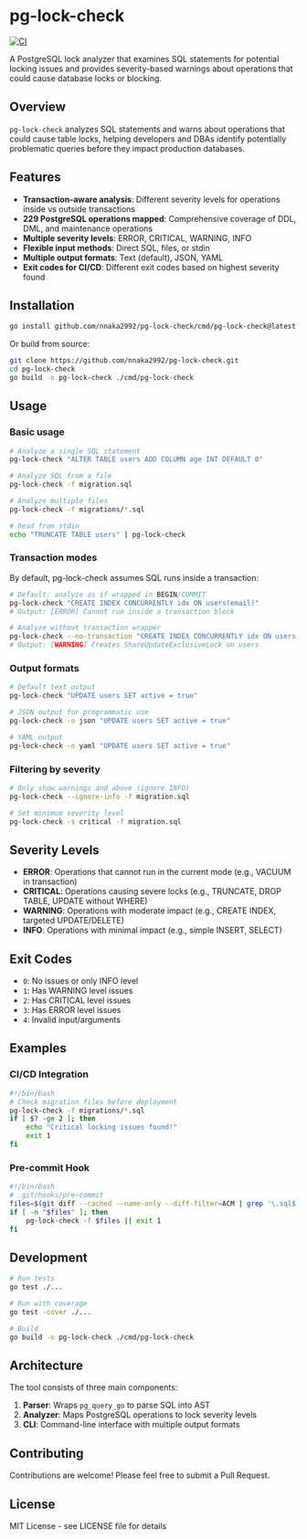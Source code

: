 # pg-lock-check

[![CI](https://github.com/nnaka2992/pg-lock-check/actions/workflows/ci.yml/badge.svg)](https://github.com/nnaka2992/pg-lock-check/actions/workflows/ci.yml)

A PostgreSQL lock analyzer that examines SQL statements for potential locking issues and provides severity-based warnings about operations that could cause database locks or blocking.

## Overview

`pg-lock-check` analyzes SQL statements and warns about operations that could cause table locks, helping developers and DBAs identify potentially problematic queries before they impact production databases.

## Features

- **Transaction-aware analysis**: Different severity levels for operations inside vs outside transactions
- **229 PostgreSQL operations mapped**: Comprehensive coverage of DDL, DML, and maintenance operations
- **Multiple severity levels**: ERROR, CRITICAL, WARNING, INFO
- **Flexible input methods**: Direct SQL, files, or stdin
- **Multiple output formats**: Text (default), JSON, YAML
- **Exit codes for CI/CD**: Different exit codes based on highest severity found

## Installation

```bash
go install github.com/nnaka2992/pg-lock-check/cmd/pg-lock-check@latest
```

Or build from source:

```bash
git clone https://github.com/nnaka2992/pg-lock-check.git
cd pg-lock-check
go build -o pg-lock-check ./cmd/pg-lock-check
```

## Usage

### Basic usage

```bash
# Analyze a single SQL statement
pg-lock-check "ALTER TABLE users ADD COLUMN age INT DEFAULT 0"

# Analyze SQL from a file
pg-lock-check -f migration.sql

# Analyze multiple files
pg-lock-check -f migrations/*.sql

# Read from stdin
echo "TRUNCATE TABLE users" | pg-lock-check
```

### Transaction modes

By default, pg-lock-check assumes SQL runs inside a transaction:

```bash
# Default: analyze as if wrapped in BEGIN/COMMIT
pg-lock-check "CREATE INDEX CONCURRENTLY idx ON users(email)"
# Output: [ERROR] Cannot run inside a transaction block

# Analyze without transaction wrapper
pg-lock-check --no-transaction "CREATE INDEX CONCURRENTLY idx ON users(email)"
# Output: [WARNING] Creates ShareUpdateExclusiveLock on users
```

### Output formats

```bash
# Default text output
pg-lock-check "UPDATE users SET active = true"

# JSON output for programmatic use
pg-lock-check -o json "UPDATE users SET active = true"

# YAML output
pg-lock-check -o yaml "UPDATE users SET active = true"
```

### Filtering by severity

```bash
# Only show warnings and above (ignore INFO)
pg-lock-check --ignore-info -f migration.sql

# Set minimum severity level
pg-lock-check -s critical -f migration.sql
```

## Severity Levels

- **ERROR**: Operations that cannot run in the current mode (e.g., VACUUM in transaction)
- **CRITICAL**: Operations causing severe locks (e.g., TRUNCATE, DROP TABLE, UPDATE without WHERE)
- **WARNING**: Operations with moderate impact (e.g., CREATE INDEX, targeted UPDATE/DELETE)
- **INFO**: Operations with minimal impact (e.g., simple INSERT, SELECT)

## Exit Codes

- `0`: No issues or only INFO level
- `1`: Has WARNING level issues
- `2`: Has CRITICAL level issues
- `3`: Has ERROR level issues
- `4`: Invalid input/arguments

## Examples

### CI/CD Integration

```bash
#!/bin/bash
# Check migration files before deployment
pg-lock-check -f migrations/*.sql
if [ $? -ge 2 ]; then
    echo "Critical locking issues found!"
    exit 1
fi
```

### Pre-commit Hook

```bash
#!/bin/bash
# .git/hooks/pre-commit
files=$(git diff --cached --name-only --diff-filter=ACM | grep '\.sql$')
if [ -n "$files" ]; then
    pg-lock-check -f $files || exit 1
fi
```

## Development

```bash
# Run tests
go test ./...

# Run with coverage
go test -cover ./...

# Build
go build -o pg-lock-check ./cmd/pg-lock-check
```

## Architecture

The tool consists of three main components:

1. **Parser**: Wraps `pg_query_go` to parse SQL into AST
2. **Analyzer**: Maps PostgreSQL operations to lock severity levels
3. **CLI**: Command-line interface with multiple output formats

## Contributing

Contributions are welcome! Please feel free to submit a Pull Request.

## License

MIT License - see LICENSE file for details